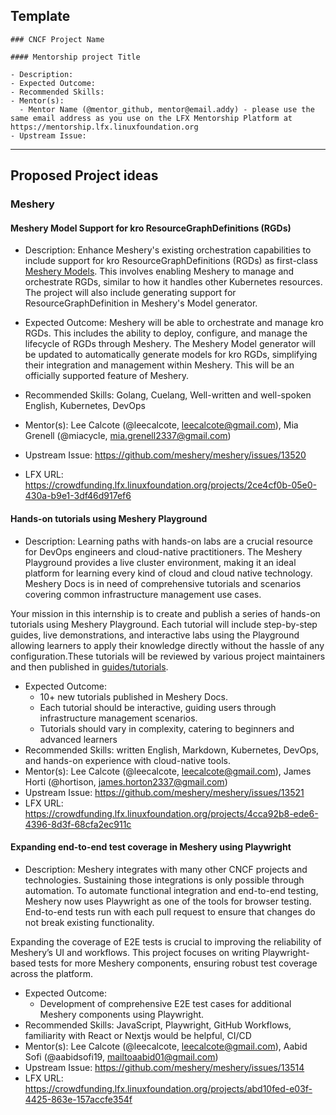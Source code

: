 ## Template

```
### CNCF Project Name

#### Mentorship project Title

- Description:
- Expected Outcome:
- Recommended Skills:
- Mentor(s):
  - Mentor Name (@mentor_github, mentor@email.addy) - please use the same email address as you use on the LFX Mentorship Platform at https://mentorship.lfx.linuxfoundation.org
- Upstream Issue:

```

---


## Proposed Project ideas

### Meshery

#### Meshery Model Support for kro ResourceGraphDefinitions (RGDs)

- Description: Enhance Meshery's existing orchestration capabilities to include support for kro ResourceGraphDefinitions (RGDs) as first-class [Meshery Models](https://docs.meshery.io/concepts/logical/models). This involves enabling Meshery to manage and orchestrate RGDs, similar to how it handles other Kubernetes resources.  The project will also include generating support for ResourceGraphDefinition in Meshery's Model generator.

- Expected Outcome:  Meshery will be able to orchestrate and manage kro RGDs.  This includes the ability to deploy, configure, and manage the lifecycle of RGDs through Meshery.  The Meshery Model generator will be updated to automatically generate models for kro RGDs, simplifying their integration and management within Meshery. This will be an officially supported feature of Meshery.
- Recommended Skills: Golang, Cuelang, Well-written and well-spoken English, Kubernetes, DevOps
- Mentor(s): Lee Calcote (@leecalcote, leecalcote@gmail.com), Mia Grenell (@miacycle, mia.grenell2337@gmail.com)
- Upstream Issue: https://github.com/meshery/meshery/issues/13520
- LFX URL: https://crowdfunding.lfx.linuxfoundation.org/projects/2ce4cf0b-05e0-430a-b9e1-3df46d917ef6

#### Hands-on tutorials using Meshery Playground

- Description: Learning paths with hands-on labs are a crucial resource for DevOps engineers and cloud-native practitioners. The Meshery Playground provides a live cluster environment, making it an ideal platform for learning every kind of cloud and cloud native technology. Meshery Docs is in need of comprehensive tutorials and scenarios covering common infrastructure management use cases.

Your mission in this internship is to create and publish a series of hands-on tutorials using Meshery Playground. Each tutorial will include step-by-step guides, live demonstrations, and interactive labs using the Playground allowing learners to apply their knowledge directly without the hassle of any configuration.These tutorials will be reviewed by various project maintainers and then published in [guides/tutorials](https://docs.meshery.io/guides/tutorials).

- Expected Outcome:
  - 10+ new tutorials published in Meshery Docs.
  - Each tutorial should be interactive, guiding users through infrastructure management scenarios.
  - Tutorials should vary in complexity, catering to beginners and advanced learners
- Recommended Skills: written English, Markdown, Kubernetes, DevOps, and hands-on experience with cloud-native tools.
- Mentor(s): Lee Calcote (@leecalcote, leecalcote@gmail.com), James Horti (@hortison, james.horton2337@gmail.com)
- Upstream Issue: https://github.com/meshery/meshery/issues/13521
- LFX URL: https://crowdfunding.lfx.linuxfoundation.org/projects/4cca92b8-ede6-4396-8d3f-68cfa2ec911c

#### Expanding end-to-end test coverage in Meshery using Playwright

- Description: Meshery integrates with many other CNCF projects and technologies. Sustaining those integrations is only possible through automation. To automate functional integration and end-to-end testing, Meshery now uses Playwright as one of the tools for browser testing. End-to-end tests run with each pull request to ensure that changes do not break existing functionality.

Expanding the coverage of E2E tests is crucial to improving the reliability of Meshery’s UI and workflows. This project focuses on writing Playwright-based tests for more Meshery components, ensuring robust test coverage across the platform.

- Expected Outcome:
  - Development of comprehensive E2E test cases for additional Meshery components using Playwright.
- Recommended Skills: JavaScript, Playwright, GitHub Workflows, familiarity with React or Nextjs would be helpful, CI/CD
- Mentor(s): Lee Calcote (@leecalcote, leecalcote@gmail.com), Aabid Sofi (@aabidsofi19, mailtoaabid01@gmail.com)
- Upstream Issue: https://github.com/meshery/meshery/issues/13514
- LFX URL: https://crowdfunding.lfx.linuxfoundation.org/projects/abd10fed-e03f-4425-863e-157accfe354f
